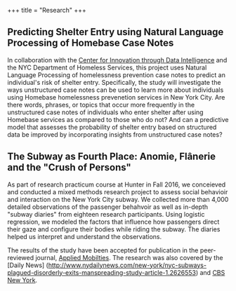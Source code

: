 +++
title = "Research"
+++

## Predicting Shelter Entry using Natural Language Processing of Homebase Case Notes

In collaboration with the [Center for Innovation through Data Intelligence](http://www1.nyc.gov/site/cidi/about/about.page) and the NYC Department of Homeless Services, this project uses Natural Language Processing of homelessness prevention case notes to predict an individual's risk of shelter entry. Specifically, the study will investigate the ways unstructured case notes can be used to learn more about individuals using Homebase homelessness prevenetion services in New York City. Are there words, phrases, or topics that occur more frequently in the unstructured case notes of individuals who enter shelter after using Homebase services as compared to those who do not? And can a predictive model that assesses the probability of shelter entry based on structured data be improved by incorporating insights from unstructured case notes?

## The Subway as Fourth Place: Anomie, Flânerie and the "Crush of Persons"

As part of research practicum course at Hunter in Fall 2016, we conceieved and conducted a mixed methods research project to assess social behavioir and interaction on the New York City subway. We collected more than 4,000 detailed observations of the passenger behahvoir as well as in-depth "subway diaries" from eighteen research participants. Using logistic regression, we modeled the factors that influence how passengers direct their gaze and configure their bodies while riding the subway. The diaries helped us interpret and understand the observations.

The results of the study have been accepted for publication in the peer-reviewed journal, [Applied Mobilties](http://www.tandfonline.com/toc/rapm20/current). The research was also covered by the [Daily News] (http://www.nydailynews.com/new-york/nyc-subways-plagued-disorderly-exits-manspreading-study-article-1.2626553) and [CBS New York](http://newyork.cbslocal.com/2016/05/05/hunter-college-subway-study/).

